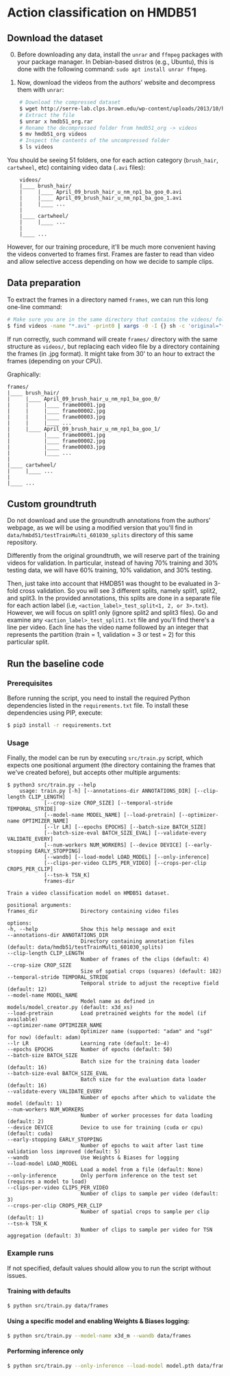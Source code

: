 # Action classification on HMDB51

## Download the dataset

0. Before downloading any data, install the `unrar` and `ffmpeg` packages with your package manager. In Debian-based distros (e.g., Ubuntu), this is done with the following command: `sudo apt install unrar ffmpeg`.

1. Now, download the videos from the authors' website and decompress them with `unrar`:

```bash
    # Download the compressed dataset
    $ wget http://serre-lab.clps.brown.edu/wp-content/uploads/2013/10/hmdb51_org.rar
    # Extract the file
    $ unrar x hmdb51_org.rar
    # Rename the decompressed folder from hmdb51_org -> videos
    $ mv hmdb51_org videos
    # Inspect the contents of the uncompressed folder
    $ ls videos
```

You should be seeing 51 folders, one for each action category (`brush_hair`, `cartwheel`, etc) containing video data (`.avi` files):

```
    videos/
    |____ brush_hair/
    |     |____ April_09_brush_hair_u_nm_np1_ba_goo_0.avi
    |     |____ April_09_brush_hair_u_nm_np1_ba_goo_1.avi
    |     |____ ...
    |
    |____ cartwheel/
    |     |____ ...
    |
    |____ ...
```

However, for our training procedure, it'll be much more convenient having the videos converted to frames first. Frames are faster to read than video and allow selective access depending on how we decide to sample clips.

## Data preparation

To extract the frames in a directory named `frames`, we can run this long one-line command:

```bash
# Make sure you are in the same directory that contains the videos/ folder
$ find videos -name "*.avi" -print0 | xargs -0 -I {} sh -c 'original="{}"; modified=$(echo "$original" | sed -e "s|videos|frames|" | sed -e "s|\.[^.]*$||"); mkdir -p $modified; ffmpeg -i $original -loglevel error $modified/frame%05d.jpg'
```
    
If run correctly, such command will create  `frames/` directory with the same structure as `videos/`, but replacing each video file by a directory containing the frames (in .jpg format). It might take from 30' to an hour to extract the frames (depending on your CPU).

Graphically:

```
frames/
|____ brush_hair/
|     |____ April_09_brush_hair_u_nm_np1_ba_goo_0/
|     |     |____ frame00001.jpg
|     |     |____ frame00002.jpg
|     |     |____ frame00003.jpg
|     |     |____ ...
|     |____ April_09_brush_hair_u_nm_np1_ba_goo_1/
|           |____ frame00001.jpg
|           |____ frame00002.jpg
|           |____ frame00003.jpg
|           |____ ...
|
|____ cartwheel/
|     |____ ...
|
|____ ...
```

## Custom groundtruth

Do not download and use the groundtruth annotations from the authors' webpage, as we will be using a modified version that you'll find in `data/hmbd51/testTrainMulti_601030_splits` directory of this same repository.

Differently from the original groundtruth, we will reserve part of the training videos for validation. In particular, instead of having 70% training and 30% testing data, we will have 60% training, 10% validation, and 30% testing.

Then, just take into account that HMDB51 was thought to be evaluated in 3-fold cross validation. So you will see 3 different splits, namely split1, split2, and split3. In the provided annotations, this splits are done in a separate file for each action label (i.e, `<action_label>_test_split<1, 2, or 3>.txt`). However, we will focus on split1 only (ignore split2 and split3 files). Go and examine any `<action_label>_test_split1.txt` file and you'll find there's a line per video. Each line has the video name followed by an integer that represents the partition (train = 1, validation = 3 or test = 2) for this particular split.

## Run the baseline code

### Prerequisites

Before running the script, you need to install the required Python dependencies listed in the `requirements.txt` file. To install these dependencies using PIP, execute:

```bash
$ pip3 install -r requirements.txt
```

### Usage

Finally, the model can be run by executing `src/train.py` script, which expects one positional argument (the directory containing the frames that we've created before), but accepts other multiple arguments:

```
$ python3 src/train.py --help
    usage: train.py [-h] [--annotations-dir ANNOTATIONS_DIR] [--clip-length CLIP_LENGTH]
            [--crop-size CROP_SIZE] [--temporal-stride TEMPORAL_STRIDE]
            [--model-name MODEL_NAME] [--load-pretrain] [--optimizer-name OPTIMIZER_NAME]
            [--lr LR] [--epochs EPOCHS] [--batch-size BATCH_SIZE]
            [--batch-size-eval BATCH_SIZE_EVAL] [--validate-every VALIDATE_EVERY]
            [--num-workers NUM_WORKERS] [--device DEVICE] [--early-stopping EARLY_STOPPING]
            [--wandb] [--load-model LOAD_MODEL] [--only-inference]
            [--clips-per-video CLIPS_PER_VIDEO] [--crops-per-clip CROPS_PER_CLIP]
            [--tsn-k TSN_K]
            frames-dir

Train a video classification model on HMDB51 dataset.

positional arguments:
frames_dir              Directory containing video files

options:
-h, --help              Show this help message and exit
--annotations-dir ANNOTATIONS_DIR
                        Directory containing annotation files (default: data/hmdb51/testTrainMulti_601030_splits)
--clip-length CLIP_LENGTH
                        Number of frames of the clips (default: 4)
--crop-size CROP_SIZE
                        Size of spatial crops (squares) (default: 182)
--temporal-stride TEMPORAL_STRIDE
                        Temporal stride to adjust the receptive field (default: 12)
--model-name MODEL_NAME
                        Model name as defined in models/model_creator.py (default: x3d_xs)
--load-pretrain         Load pretrained weights for the model (if available)
--optimizer-name OPTIMIZER_NAME
                        Optimizer name (supported: "adam" and "sgd" for now) (default: adam)
--lr LR                 Learning rate (default: 1e-4)
--epochs EPOCHS         Number of epochs (default: 50)
--batch-size BATCH_SIZE
                        Batch size for the training data loader (default: 16)
--batch-size-eval BATCH_SIZE_EVAL
                        Batch size for the evaluation data loader (default: 16)
--validate-every VALIDATE_EVERY
                        Number of epochs after which to validate the model (default: 1)
--num-workers NUM_WORKERS
                        Number of worker processes for data loading (default: 2)
--device DEVICE         Device to use for training (cuda or cpu) (default: cuda)
--early-stopping EARLY_STOPPING
                        Number of epochs to wait after last time validation loss improved (default: 5)
--wandb                 Use Weights & Biases for logging
--load-model LOAD_MODEL
                        Load a model from a file (default: None)
--only-inference        Only perform inference on the test set (requires a model to load)
--clips-per-video CLIPS_PER_VIDEO
                        Number of clips to sample per video (default: 3)
--crops-per-clip CROPS_PER_CLIP
                        Number of spatial crops to sample per clip (default: 1)
--tsn-k TSN_K
                        Number of clips to sample per video for TSN aggregation (default: 3)

```

### Example runs

If not specified, default values should allow you to run the script without issues.

#### Training with defaults

```bash
$ python src/train.py data/frames
```

#### Using a specific model and enabling Weights & Biases logging:

```bash
$ python src/train.py --model-name x3d_m --wandb data/frames
```

#### Performing inference only

```bash
$ python src/train.py --only-inference --load-model model.pth data/frames
```
